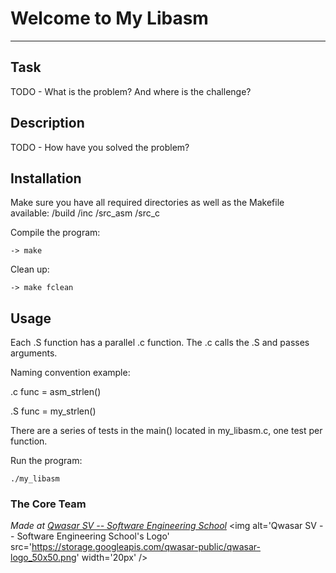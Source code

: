 # Welcome to My Libasm
***


## Task
TODO - What is the problem? And where is the challenge?

## Description
TODO - How have you solved the problem?

## Installation
Make sure you have all required directories as well as the Makefile available:
/build
/inc
/src_asm
/src_c

Compile the program:
```
-> make
```
Clean up:
```
-> make fclean
```

## Usage
Each .S function has a parallel .c function. The .c calls the .S and passes arguments.

Naming convention example:

.c func = asm_strlen()

.S func = my_strlen()

There are a series of tests in the main() located in my_libasm.c, one test per function.

Run the program:
```
./my_libasm
```

### The Core Team


<span><i>Made at <a href='https://qwasar.io'>Qwasar SV -- Software Engineering School</a></i></span>
<span><img alt='Qwasar SV -- Software Engineering School's Logo' src='https://storage.googleapis.com/qwasar-public/qwasar-logo_50x50.png' width='20px' /></span>